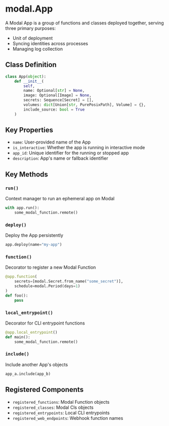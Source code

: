 # modal.App

A Modal App is a group of functions and classes deployed together, serving three primary purposes:
- Unit of deployment
- Syncing identities across processes
- Managing log collection

## Class Definition

```python
class App(object):
    def __init__(
        self,
        name: Optional[str] = None,
        image: Optional[Image] = None,
        secrets: Sequence[Secret] = [],
        volumes: dict[Union[str, PurePosixPath], Volume] = {},
        include_source: bool = True
    )
```

## Key Properties

- `name`: User-provided name of the App
- `is_interactive`: Whether the app is running in interactive mode
- `app_id`: Unique identifier for the running or stopped app
- `description`: App's name or fallback identifier

## Key Methods

### `run()`
Context manager to run an ephemeral app on Modal
```python
with app.run():
    some_modal_function.remote()
```

### `deploy()`
Deploy the App persistently
```python
app.deploy(name="my-app")
```

### `function()`
Decorator to register a new Modal Function
```python
@app.function(
    secrets=[modal.Secret.from_name("some_secret")],
    schedule=modal.Period(days=1)
)
def foo():
    pass
```

### `local_entrypoint()`
Decorator for CLI entrypoint functions
```python
@app.local_entrypoint()
def main():
    some_modal_function.remote()
```

### `include()`
Include another App's objects
```python
app_a.include(app_b)
```

## Registered Components

- `registered_functions`: Modal Function objects
- `registered_classes`: Modal Cls objects
- `registered_entrypoints`: Local CLI entrypoints
- `registered_web_endpoints`: Webhook function names